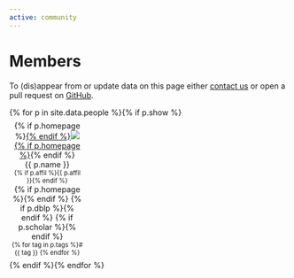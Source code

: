 ```yaml
---
active: community
---
```


# Members

To (dis)appear from or update data on this page either [contact us](website) or open a pull request on [GitHub](contribute).

<div class="row justify-content-around">
{% for p in site.data.people %}{% if p.show %}
<figure style="text-align: center; margin: 0.5em 0.25em; width: 130px">
<picture style="max-width: 120px; max-height: 120px;">
  {% if p.homepage %}<a href="{{ p.homepage }}" style="max-width: 100%; max-height: inherit;">{% endif %}<img class="rounded img-thumbnail" style="max-width: 100%; max-height: inherit;" src="{{ p.img | relative_url }}" onerror="this.onerror=null; this.src='{{ "/profile_images/blank.jpg" | relative_url }}'" />{% if p.homepage %}</a>{% endif %}
</picture>
<figcaption>{{ p.name }}</figcaption>
<figcaption style="font-size: 80%;">{% if p.affil %}{{ p.affil }}{% endif %}</figcaption>
<figcaption>{% if p.homepage %}<a href="{{ p.homepage }}"><i class="fas fa-home"></i></a>{% endif %} {% if p.dblp %}<a href="{{ p.dblp }}"><i class="ai ai-dblp"></i></a>{% endif %} {% if p.scholar %}<a href="{{ p.scholar }}"><i class="ai ai-google-scholar"></i></a>{% endif %}</figcaption>
<figcaption style="font-size: 80%;">{% for tag in p.tags %}#{{ tag }} {% endfor %}</figcaption>
</figure>{% endif %}{% endfor %}
</div>
